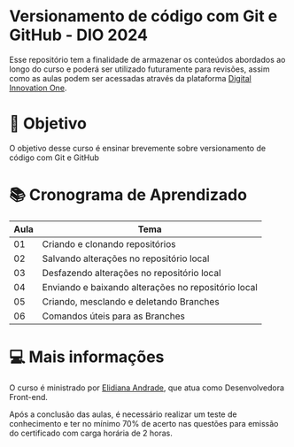 # **Versionamento de código com Git e GitHub - DIO 2024**

Esse repositório tem a finalidade de armazenar os conteúdos abordados ao longo do curso e poderá ser utilizado futuramente para revisões, assim como as aulas podem ser acessadas através da plataforma [Digital Innovation One](https://www.dio.me/).

# 🎯 Objetivo

O objetivo desse curso é ensinar brevemente sobre versionamento de código com Git e GitHub

# 📚 Cronograma de Aprendizado

| Aula | Tema |
|------|------|
| 01 | Criando e clonando repositórios |
| 02 | Salvando alterações no repositório local |
| 03 | Desfazendo alterações no repositório local |
| 04 | Enviando e baixando alterações no repositório local |
| 05 | Criando, mesclando e deletando Branches |
| 06 | Comandos úteis para as Branches |

# 💻 Mais informações

O curso é ministrado por [Elidiana Andrade]("https://github.com/elidianaandrade), que atua como Desenvolvedora Front-end.

Após a conclusão das aulas, é necessário realizar um teste de conhecimento e ter no mínimo 70% de acerto nas questões para emissão do certificado com carga horária de 2 horas.


